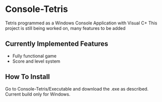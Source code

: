 # Console-Tetris
Tetris programmed as a Windows Console Application with Visual C+
This project is still being worked on, many features to be added
## Currently Implemented Features
* Fully functional game
* Score and level system
## How To Install
Go to Console-Tetris/Executable and download the .exe as described. Current build only for Windows.
